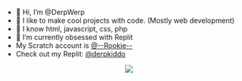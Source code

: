 - 👋 Hi, I’m @DerpWerp
- 👀 I like to make cool projects with code. (Mostly web development)
- 🧠 I know html, javascript, css, php
- 🌱 I’m currently obsessed with Replit
- My Scratch account is <a href="https://scratch.mit.edu/users/--rookie--" target="new">@--Rookie--</a>
- Check out my Replit: <a href="https://replit.com/@derpkiddo" target="new">@derpkiddo</a>
<center>
<img src="https://i.ibb.co/mbkg2hN/Bug-Cat-Capoo.gif">
</center>
